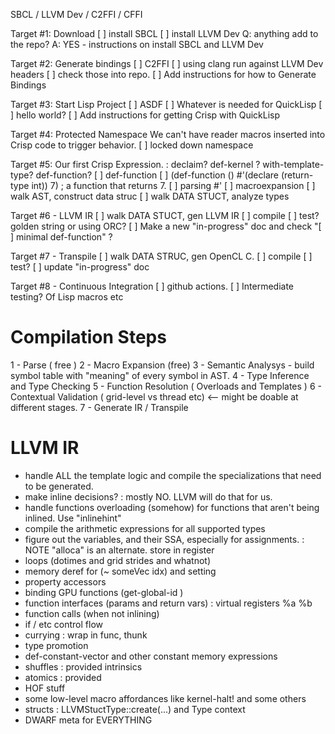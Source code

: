 
SBCL / LLVM Dev / C2FFI / CFFI

Target #1: Download
[ ] install SBCL
[ ] install LLVM Dev
Q: anything add to the repo?
A: YES - instructions on install SBCL and LLVM Dev

Target #2: Generate bindings
[ ] C2FFI
[ ] using clang run against LLVM Dev headers
[ ] check those into repo.
[ ] Add instructions for how to Generate Bindings

Target #3: Start Lisp Project
[ ] ASDF
[ ] Whatever is needed for QuickLisp
[ ] hello world?
[ ] Add instructions for getting Crisp with QuickLisp

Target #4: Protected Namespace
We can't have reader macros inserted into Crisp
code to trigger behavior.
[ ] locked down namespace

Target #5: Our first Crisp Expression.
: declaim? def-kernel ? with-template-type? def-function?
[ ] def-function
[ ] (def-function () #'(declare (return-type int)) 7) ; a function that returns 7.
[ ] parsing #'
[ ] macroexpansion
[ ] walk AST, construct data struc
[ ] walk DATA STUCT, analyze types

Target #6 - LLVM IR
[ ] walk DATA STUCT, gen LLVM IR
[ ] compile
[ ] test? golden string or using ORC?
[ ] Make a new "in-progress" doc and check "[ ] minimal def-function" ?

Target #7 - Transpile
[ ] walk DATA STRUC, gen OpenCL C.
[ ] compile
[ ] test?
[ ] update "in-progress" doc

Target #8  - Continuous Integration
[ ] github actions. 
[ ] Intermediate testing? Of Lisp macros etc




Compilation Steps
=================

1 - Parse ( free )
2 - Macro Expansion (free)
3 - Semantic Analysys - build symbol table with "meaning" of every symbol in AST.
4 - Type Inference and Type Checking
5 - Function Resolution ( Overloads and Templates )
6 - Contextual Validation ( grid-level vs thread etc) <-- might be doable at different stages.
7 - Generate IR / Transpile


LLVM IR
=======

- handle ALL the template logic and compile the specializations that need to be generated.
- make inline decisions? : mostly NO. LLVM will do that for us.
- handle functions overloading (somehow) for functions that aren't being inlined. Use "inlinehint"
- compile the arithmetic expressions for all supported types
- figure out the variables, and their SSA, especially for assignments.
  : NOTE "alloca" is an alternate. store in register
- loops (dotimes and grid strides and whatnot)
- memory deref for (~ someVec idx) and setting
- property accessors
- binding GPU functions (get-global-id )
- function interfaces (params and return vars) : virtual registers %a %b
- function calls (when not inlining)
- if / etc control flow
- currying : wrap in func, thunk
- type promotion
- def-constant-vector and other constant memory expressions
- shuffles : provided intrinsics
- atomics : provided
- HOF stuff
- some low-level macro affordances like kernel-halt! and some others
- structs : LLVMStuctType::create(...) and Type context
- DWARF meta for EVERYTHING

